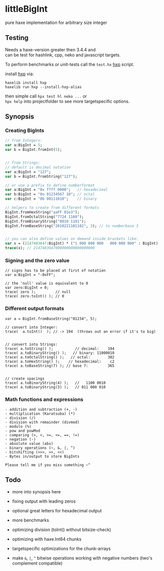 # littleBigInt
pure haxe implementation for arbitrary size integer
  
  
## Testing

Needs a haxe-version greater then 3.4.4 and  
can be test for hashlink, cpp, neko and javascript targets.  
  
To perform benchmarks or unit-tests call the `test.hx` [hxp](https://lib.haxe.org/p/hxp) script. 
  
install [hxp](https://lib.haxe.org/p/hxp) via:
```
haxelib install hxp
haxelib run hxp --install-hxp-alias
```

then simple call `hpx test hl neko ...` or  
`hpx help` into projectfolder to see more targetspecific options.
  
  
## Synopsis


### Creating BigInts
```hx
// from Integers:
var a:BigInt = 5;
var b = BigInt.fromInt(5);


// from Strings:
// default is decimal notation
var a:BigInt = "127";
var b = BigInt.fromString("127");

// or use a prefix to define numberformat
var a:BigInt = "0x ffff 0000";   // hexadecimal
var b:BigInt = "0o 01234567 10"; // octal
var c:BigInt = "0b 00111010";    // binary  

// helpers to create from different formats
BigInt.fromHexString("aaFF 01e3");
BigInt.fromOctalString("7724 1160");
BigInt.fromBinaryString("0010 1101");
BigInt.fromBaseString("2010221101102", 3); // to numberbase 3


// you can also define values on demand inside brackets like:
var x = (2147483647:BigInt) * ("1 000 000 000   000 000 000" : BigInt);
trace(x); // 2147483647000000000000000000
```


### Signing and the zero value
```
// signs has to be placed at first of notation
var a:BigInt = "-0xFF";

// the 'null' value is equivalent to 0
var zero:BigInt = 0;
trace( zero );         // null
trace( zero.toInt() ); // 0
```


### Different output formats
```
var a = BigInt.fromBaseString("01234", 5);

// convert into Integer: 
trace(  a.toInt()  ); // -> 194  (throws out an error if it's to big)


// convert into Strings:
trace( a.toString() );          // decimal:    194
trace( a.toBinaryString() );   // binary: 11000010
trace( a.toOctalString() );   // octal:        302
trace( a.toHexString() );    // hexadecimal:    c2
trace( a.toBaseString(7) ); // base 7:         365


// create spacings
trace( a.toBinaryString(4) );   //   1100 0010
trace( a.toBinaryString(3) );   // 011 000 010
```


### Math functions and expressions
```
- addition and subtraction (+, -)
- multiplication (Karatsuba) (*)
- division (/)
- division with remainder (divmod)
- modulo (%)
- pow and powMod
- comparing (>, <, >=, <=, ==, !=)
- negation (-)
- absolute value (abs)
- binary operations (~, &, |, ^)
- bitshifting (>>>, >>, <<)
- Bytes in/output to store BigInts

Please tell me if you miss something ~^ 

```



## Todo

- more into synopsis here
- fixing output with leading zeros
- optional great letters for hexadecimal output

- more benchmarks
- optimizing division (toInt() without bitsize-check)
- optimizing with haxe.Int64 chunks
- targetspecific optimizations for the chunk-arrays

- make `&`, `|`, `^` bitwise operations working with negative numbers (two's complement compatible)